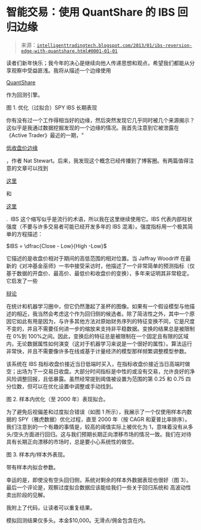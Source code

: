 <!--yml

类别：未分类

日期：2024-05-18 04:44:01

-->

# 智能交易：使用 QuantShare 的 IBS 回归边缘

> 来源：[`intelligenttradingtech.blogspot.com/2013/01/ibs-reversion-edge-with-quantshare.html#0001-01-01`](http://intelligenttradingtech.blogspot.com/2013/01/ibs-reversion-edge-with-quantshare.html#0001-01-01)

读者们新年快乐；我今年的决心是继续向他人传递思想和观点，希望我们都能从分享观察中受益匪浅。我将从描述一个边缘使用

[QuantShare](http://www.quantshare.com/)

作为回测引擎。

图 1. 优化（过拟合）SPY IBS 长期表现

你有没有过一个工作得相当好的边缘，然后突然发现它几乎同时被几个来源揭示？这似乎是我通过数据挖掘发现的一个边缘的情况。我首先注意到它被泄露在《Active Trader》最近的一期，"

[低收盘价边缘](http://www.activetradermag.com/index.php/c/Trading_Strategies/d/The_low-close_edge)

，作者 Nat Stewart。后来，我发现这个概念已经传播到了博客圈。有两篇值得注意的文章可以找到

[这里](http://adaptivetrader.wordpress.com/2012/12/28/cumulative-ibs-indicator/)

和

[这里](http://qusma.com/2012/11/06/closing-price-in-relation-to-the-days-range-and-equity-index-mean-reversion/)

.  IBS 这个缩写似乎是流行的术语，所以我在这里继续使用它。IBS 代表内部柱状强度（不要与许多交易者可能已经开发多年的 IBS 混淆）。强度指标用一个极其简单的方程描述：

$IBS = \dfrac{Close - Low}{High -Low}$

它描述的是收盘价相对于期间的高低范围的相对位置。当 Jaffray Woodriff 在最新的《对冲基金巫师》一书中接受采访时，他描述了一个非常简单的预测指标（仅基于数据的开盘价、最高价、最低价和收盘价的变换），多年来证明其非常稳定。它启发了一些

[辩论](http://stats.stackexchange.com/questions/31513/new-revolutionary-way-of-data-mining)

在统计和机器学习圈中，但它仍然激起了圣杯的图像。如果有一个假设模型与他描述的相近，我当然会考虑这个作为回归侧的候选者。除了简洁性之外，其中一个原因它如此有用是因为，与许多其他方法对原始财务序列的特征变换不同，它是尺度不变的，并且不需要任何进一步的缩放来支持非平稳数据。变换的结果总是被限制在 0%到 100%之间。因此，变换后的特征总是被限制在一个固定且有限的区域内，无论数据属性如何演变（这对于机器学习来说是一个很好的属性）。算法运行非常快，并且不需要像许多在线或基于计量经济的模型那样频繁调整模型参数。

该系统在 IBS 指标收盘价接近当日低端时买入，在指标收盘价接近当日高端时做空；出场为下一交易日收盘。大部分时间指标是中性的或没有交易，允许良好的净风险调整回报，且低暴露。虽然经常提到阈值被设置为范围的第 0.25 和 0.75 四分位数，但可以在优化设置中调整或手动找到。

图 2. 样本内优化（至 2000 年）表现拟合。

为了避免后视偏差和过度拟合错误（如图 1 所示），我展示了一个仅使用样本内数据的 SPY（雅虎数据）优化过程，直至 2000 年（按 CAGR 和夏普比率排序）。我们注意到的一个有趣的事情是，较高的阈值实际上被优化为 1，意味着没有从多头/空头方面进行回归。这与我们预期长期正向漂移市场的情况一致。我们在对待具有长期正向漂移的市场时，总是要小心系统性的做空。

图 3. 样本内/样本外表现。

带有样本内拟合参数。

幸运的是，即使没有空头回归侧，系统对剩余的样本外数据表现也很好（图 3）。最后一个评论是，观察过度拟合数据应该能给我们一些关于回归系统和 高波动性卖出阶段的见解。

我附上了代码，让读者可以重复结果。

模拟回测结果仅多头。本金$10,000。无滑点/佣金包含在内。
